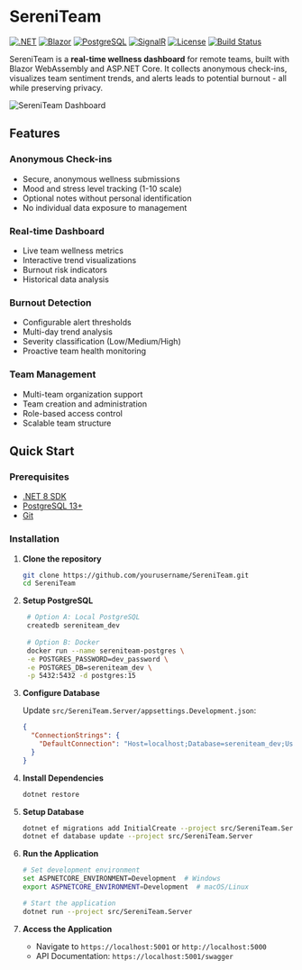 # SereniTeam

[![.NET](https://img.shields.io/badge/.NET-8.0-512BD4?style=flat-square&logo=dotnet)](https://dotnet.microsoft.com/)
[![Blazor](https://img.shields.io/badge/Blazor-WebAssembly-512BD4?style=flat-square&logo=blazor)](https://blazor.net/)
[![PostgreSQL](https://img.shields.io/badge/PostgreSQL-13+-336791?style=flat-square&logo=postgresql&logoColor=white)](https://postgresql.org/)
[![SignalR](https://img.shields.io/badge/SignalR-Real--time-FF6B6B?style=flat-square)](https://docs.microsoft.com/en-us/aspnet/signalr/)
[![License](https://img.shields.io/badge/License-MIT-green?style=flat-square)](LICENSE)
[![Build Status](https://img.shields.io/badge/Build-Passing-brightgreen?style=flat-square)](https://github.com/yourusername/SereniTeam)

SereniTeam is a **real-time wellness dashboard** for remote teams, built with Blazor WebAssembly and ASP.NET Core. It collects anonymous check-ins, visualizes team sentiment trends, and alerts leads to potential burnout - all while preserving privacy.

![SereniTeam Dashboard](images/checkin/png)

## Features

### Anonymous Check-ins
- Secure, anonymous wellness submissions
- Mood and stress level tracking (1-10 scale)
- Optional notes without personal identification
- No individual data exposure to management

### Real-time Dashboard
- Live team wellness metrics
- Interactive trend visualizations
- Burnout risk indicators
- Historical data analysis

### Burnout Detection
- Configurable alert thresholds
- Multi-day trend analysis
- Severity classification (Low/Medium/High)
- Proactive team health monitoring

### Team Management
- Multi-team organization support
- Team creation and administration
- Role-based access control
- Scalable team structure

## Quick Start

### Prerequisites

- [.NET 8 SDK](https://dotnet.microsoft.com/download/dotnet/8.0)
- [PostgreSQL 13+](https://www.postgresql.org/download/)
- [Git](https://git-scm.com/)

### Installation

1. **Clone the repository**
   ```bash
   git clone https://github.com/yourusername/SereniTeam.git
   cd SereniTeam
   ```

2. **Setup PostgreSQL**
   ```bash
    # Option A: Local PostgreSQL
    createdb sereniteam_dev
  
    # Option B: Docker
    docker run --name sereniteam-postgres \
    -e POSTGRES_PASSWORD=dev_password \
    -e POSTGRES_DB=sereniteam_dev \
    -p 5432:5432 -d postgres:15
    ```
3. **Configure Database**
    
   Update `src/SereniTeam.Server/appsettings.Development.json`:
   ```json
   {
     "ConnectionStrings": {
       "DefaultConnection": "Host=localhost;Database=sereniteam_dev;Username=postgres;Password=dev_password"
     }
   }
    ```

5. **Install Dependencies**
   ```bash
   dotnet restore
   ```

6. **Setup Database**
   ```bash
   dotnet ef migrations add InitialCreate --project src/SereniTeam.Server
   dotnet ef database update --project src/SereniTeam.Server
   ```

7. **Run the Application**
   ```bash
   # Set development environment
   set ASPNETCORE_ENVIRONMENT=Development  # Windows
   export ASPNETCORE_ENVIRONMENT=Development  # macOS/Linux
   
   # Start the application
   dotnet run --project src/SereniTeam.Server
   ```

8. **Access the Application**
   
   - Navigate to `https://localhost:5001` or `http://localhost:5000`
   - API Documentation: `https://localhost:5001/swagger`
